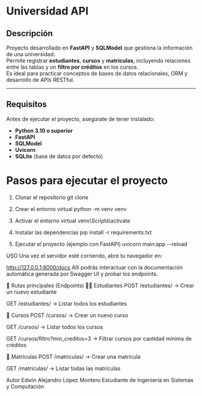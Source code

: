 # Universidad API

##  Descripción
Proyecto desarrollado en **FastAPI** y **SQLModel** que gestiona la información de una universidad.  
Permite registrar **estudiantes**, **cursos** y **matrículas**, incluyendo relaciones entre las tablas y un **filtro por créditos** en los cursos.  
Es ideal para practicar conceptos de bases de datos relacionales, ORM y desarrollo de APIs RESTful.

---

##  Requisitos
Antes de ejecutar el proyecto, asegúrate de tener instalado:

- **Python 3.10 o superior**
- **FastAPI**
- **SQLModel**
- **Uvicorn**
- **SQLite** (base de datos por defecto)

# Pasos para ejecutar el proyecto

1. Clonar el repositorio
git clone <url>

2. Crear el entorno virtual
python -m venv venv

3. Activar el entorno virtual
venv\Scripts\activate

4. Instalar las dependencias
pip install -r requirements.txt

5. Ejecutar el proyecto (ejemplo con FastAPI)
uvicorn main:app --reload

USO
Una vez el servidor esté corriendo, abre tu navegador en:


http://127.0.0.1:8000/docs
Allí podrás interactuar con la documentación automática generada por Swagger UI y probar los endpoints.

🔗 Rutas principales (Endpoints)
🧑‍🎓 Estudiantes
POST /estudiantes/ → Crear un nuevo estudiante

GET /estudiantes/ → Listar todos los estudiantes

📘 Cursos
POST /cursos/ → Crear un nuevo curso

GET /cursos/ → Listar todos los cursos

GET /cursos/filtro?min_creditos=3 → Filtrar cursos por cantidad mínima de créditos

🧾 Matrículas
POST /matriculas/ → Crear una matrícula

GET /matriculas/ → Listar todas las matrículas

Autor
Edwin Alejandro López Montero
Estudiante de Ingeniería en Sistemas y Computación
